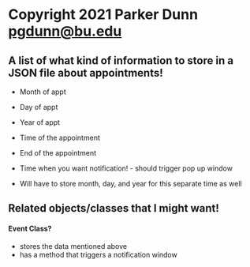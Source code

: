 # Copyright 2021 Parker Dunn pgdunn@bu.edu

## A list of what kind of information to store in a JSON file about appointments!

- Month of appt
- Day of appt
- Year of appt
- Time of the appointment
- End of the appointment

- Time when you want notification! - should trigger pop up window
- Will have to store month, day, and year for this separate time as well

## Related objects/classes that I might want!

#### Event Class?

- stores the data mentioned above
- has a method that triggers a notification window

